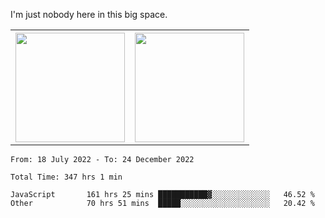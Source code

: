 I'm just nobody here in this big space.
<table>
  <tr>
    <th>
        <img height="175em" src="https://github-readme-stats.vercel.app/api/top-langs/?username=introbond&hide=css,html&layout=compact&theme=nord" />
    </th>
    <th><img height="175em" src="https://github-readme-stats.vercel.app/api/?username=introbond&theme=nord&show_icons=true&hide_border=true&&count_private=true&include_all_commits=true" /></th>
  </tr>
</table>

<!--START_SECTION:waka-->

```text
From: 18 July 2022 - To: 24 December 2022

Total Time: 347 hrs 1 min

JavaScript       161 hrs 25 mins ███████████▓░░░░░░░░░░░░░   46.52 %
Other            70 hrs 51 mins  █████░░░░░░░░░░░░░░░░░░░░   20.42 %
```

<!--END_SECTION:waka-->
